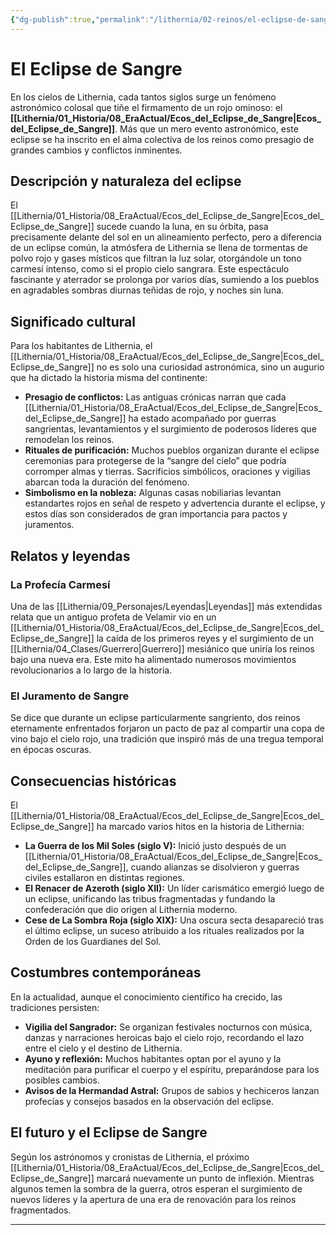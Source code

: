 ```yaml
---
{"dg-publish":true,"permalink":"/lithernia/02-reinos/el-eclipse-de-sangre/","title":"El Ecos_del_Eclipse_de_Sangre","tags":["lithernia","fenomeno","astronomia","cultura"]}
---
```


# El Eclipse de Sangre

En los cielos de Lithernia, cada tantos siglos surge un fenómeno astronómico colosal que tiñe el firmamento de un rojo ominoso: el **[[Lithernia/01_Historia/08_EraActual/Ecos_del_Eclipse_de_Sangre\|Ecos_del_Eclipse_de_Sangre]]**. Más que un mero evento astronómico, este eclipse se ha inscrito en el alma colectiva de los reinos como presagio de grandes cambios y conflictos inminentes.

## Descripción y naturaleza del eclipse

El [[Lithernia/01_Historia/08_EraActual/Ecos_del_Eclipse_de_Sangre\|Ecos_del_Eclipse_de_Sangre]] sucede cuando la luna, en su órbita, pasa precisamente delante del sol en un alineamiento perfecto, pero a diferencia de un eclipse común, la atmósfera de Lithernia se llena de tormentas de polvo rojo y gases místicos que filtran la luz solar, otorgándole un tono carmesí intenso, como si el propio cielo sangrara. Este espectáculo fascinante y aterrador se prolonga por varios días, sumiendo a los pueblos en agradables sombras diurnas teñidas de rojo, y noches sin luna.

## Significado cultural

Para los habitantes de Lithernia, el [[Lithernia/01_Historia/08_EraActual/Ecos_del_Eclipse_de_Sangre\|Ecos_del_Eclipse_de_Sangre]] no es solo una curiosidad astronómica, sino un augurio que ha dictado la historia misma del continente:

- **Presagio de conflictos:** Las antiguas crónicas narran que cada [[Lithernia/01_Historia/08_EraActual/Ecos_del_Eclipse_de_Sangre\|Ecos_del_Eclipse_de_Sangre]] ha estado acompañado por guerras sangrientas, levantamientos y el surgimiento de poderosos líderes que remodelan los reinos.
- **Rituales de purificación:** Muchos pueblos organizan durante el eclipse ceremonias para protegerse de la “sangre del cielo” que podría corromper almas y tierras. Sacrificios simbólicos, oraciones y vigilias abarcan toda la duración del fenómeno.
- **Simbolismo en la nobleza:** Algunas casas nobiliarias levantan estandartes rojos en señal de respeto y advertencia durante el eclipse, y estos días son considerados de gran importancia para pactos y juramentos.

## Relatos y leyendas

### La Profecía Carmesí

Una de las [[Lithernia/09_Personajes/Leyendas\|Leyendas]] más extendidas relata que un antiguo profeta de Velamir vio en un [[Lithernia/01_Historia/08_EraActual/Ecos_del_Eclipse_de_Sangre\|Ecos_del_Eclipse_de_Sangre]] la caída de los primeros reyes y el surgimiento de un [[Lithernia/04_Clases/Guerrero\|Guerrero]] mesiánico que uniría los reinos bajo una nueva era. Este mito ha alimentado numerosos movimientos revolucionarios a lo largo de la historia.

### El Juramento de Sangre

Se dice que durante un eclipse particularmente sangriento, dos reinos eternamente enfrentados forjaron un pacto de paz al compartir una copa de vino bajo el cielo rojo, una tradición que inspiró más de una tregua temporal en épocas oscuras.

## Consecuencias históricas

El [[Lithernia/01_Historia/08_EraActual/Ecos_del_Eclipse_de_Sangre\|Ecos_del_Eclipse_de_Sangre]] ha marcado varios hitos en la historia de Lithernia:

- **La Guerra de los Mil Soles (siglo V):** Inició justo después de un [[Lithernia/01_Historia/08_EraActual/Ecos_del_Eclipse_de_Sangre\|Ecos_del_Eclipse_de_Sangre]], cuando alianzas se disolvieron y guerras civiles estallaron en distintas regiones.
- **El Renacer de Azeroth (siglo XII):** Un líder carismático emergió luego de un eclipse, unificando las tribus fragmentadas y fundando la confederación que dio origen al Lithernia moderno.
- **Cese de La Sombra Roja (siglo XIX):** Una oscura secta desapareció tras el último eclipse, un suceso atribuido a los rituales realizados por la Orden de los Guardianes del Sol.

## Costumbres contemporáneas

En la actualidad, aunque el conocimiento científico ha crecido, las tradiciones persisten:

- **Vigilia del Sangrador:** Se organizan festivales nocturnos con música, danzas y narraciones heroicas bajo el cielo rojo, recordando el lazo entre el cielo y el destino de Lithernia.
- **Ayuno y reflexión:** Muchos habitantes optan por el ayuno y la meditación para purificar el cuerpo y el espíritu, preparándose para los posibles cambios.
- **Avisos de la Hermandad Astral:** Grupos de sabios y hechiceros lanzan profecías y consejos basados en la observación del eclipse.

## El futuro y el Eclipse de Sangre

Según los astrónomos y cronistas de Lithernia, el próximo [[Lithernia/01_Historia/08_EraActual/Ecos_del_Eclipse_de_Sangre\|Ecos_del_Eclipse_de_Sangre]] marcará nuevamente un punto de inflexión. Mientras algunos temen la sombra de la guerra, otros esperan el surgimiento de nuevos líderes y la apertura de una era de renovación para los reinos fragmentados.

---